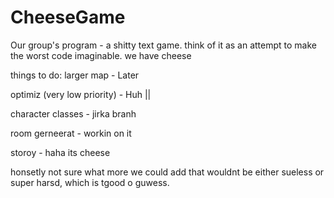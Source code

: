 
# CheeseGame
Our group's program - a shitty text game.
 think of it as an attempt to make the worst code imaginable.
 we have cheese

things to do:
larger map - Later

optimiz (very low priority) - Huh ||

character classes - jirka branh

room gerneerat - workin on it

storoy - haha its cheese

honsetly not sure what more we could add that wouldnt be either sueless or super harsd, which is tgood o guwess.
